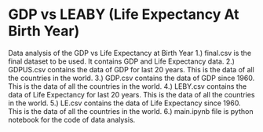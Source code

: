 # GDP vs LEABY (Life Expectancy At Birth Year)
Data analysis of the GDP vs Life Expectancy at Birth Year
1.) final.csv is the final dataset to be used. It contains GDP and Life Expectancy data.
2.) GDPUS.csv contains the data of GDP for last 20 years. This is the data of all the countries in the world.
3.) GDP.csv contains the data of GDP since 1960. This is the data of all the countries in the world.
4.) LEBY.csv contains the data of Life Expectancy for last 20 years. This is the data of all the countries in the world.
5.) LE.csv contains the data of Life Expectancy since 1960. This is the data of all the countries in the world.
6.) main.ipynb file is python notebook for the code of data analysis.
